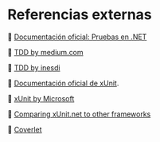 # Referencias externas

🔗 [Documentación oficial: Pruebas en .NET](https://learn.microsoft.com/es-es/dotnet/core/testing/)

🔗 [TDD by medium.com](https://medium.com/nursoft/implementar-tdd-facilmente-4d2cffaa9172)

🔗 [TDD by inesdi](https://www.inesdi.com/blog/que-es-TDD-test-driven-development/)

🔗 [Documentación oficial de xUnit](https://xunit.net/).

🔗 [xUnit by Microsoft](https://learn.microsoft.com/es-es/dotnet/core/testing/unit-testing-with-dotnet-test)

🔗 [Comparing xUnit.net to other frameworks](https://xunit.net/docs/comparisons)

🔗 [Coverlet](https://github.com/coverlet-coverage/coverlet/tree/master/Documentation)



